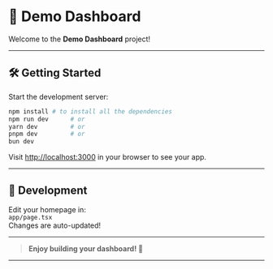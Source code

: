 # 🚀 Demo Dashboard

Welcome to the **Demo Dashboard** project!

---

## 🛠️ Getting Started

Start the development server:

```bash
npm install # to install all the dependencies 
npm run dev      # or
yarn dev         # or
pnpm dev         # or
bun dev
```

Visit [http://localhost:3000](http://localhost:3000) in your browser to see your app.

---

## 🚧 Development

Edit your homepage in:  
`app/page.tsx`  
Changes are auto-updated!

---

> **Enjoy building your dashboard! 🎨**

---
